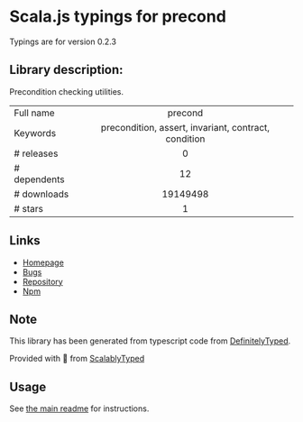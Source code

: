 
# Scala.js typings for precond

Typings are for version 0.2.3

## Library description:
Precondition checking utilities.

|                    |                 |
| ------------------ | :-------------: |
| Full name          | precond |
| Keywords           | precondition, assert, invariant, contract, condition |
| # releases         | 0 |
| # dependents       | 12 |
| # downloads        | 19149498 |
| # stars            | 1 |

## Links
- [Homepage](https://github.com/MathieuTurcotte/node-precond#readme)
- [Bugs](https://github.com/MathieuTurcotte/node-precond/issues)
- [Repository](https://github.com/MathieuTurcotte/node-precond)
- [Npm](https://www.npmjs.com/package/precond)
    


## Note
This library has been generated from typescript code from [DefinitelyTyped](https://definitelytyped.org).

Provided with :purple_heart: from [ScalablyTyped](https://github.com/oyvindberg/ScalablyTyped)

## Usage
See [the main readme](../../readme.md) for instructions.


